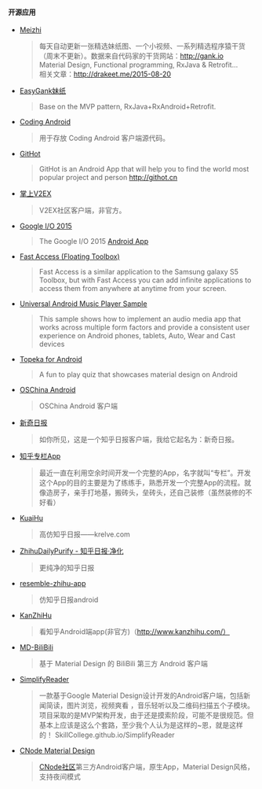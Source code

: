 #### 开源应用

* [Meizhi](https://github.com/drakeet/Meizhi)
  > 每天自动更新一张精选妹纸图、一个小视频、一系列精选程序猿干货（周末不更新）。数据来自代码家的干货网站：http://gank.io  
    Material Design, Functional programming, RxJava & Retrofit...  
    相关文章：http://drakeet.me/2015-08-20

* [EasyGank妹纸](https://github.com/CaMnter/EasyGank)
  > Base on the MVP pattern, RxJava+RxAndroid+Retrofit.

* [Coding Android](https://coding.net/u/coding/p/Coding-Android/git)
  > 用于存放 Coding Android 客户端源代码。

* [GitHot](https://github.com/andyiac/githot)
  > GitHot is an Android App that will help you to find the world most popular project and person http://githot.cn

* [掌上V2EX](https://github.com/greatyao/v2ex-android)
  > V2EX社区客户端，非官方。

* [Google I/O 2015](https://github.com/google/iosched)
  > The Google I/O 2015 [Android App](https://play.google.com/store/apps/details?id=com.google.samples.apps.iosched)

* [Fast Access (Floating Toolbox)](https://github.com/k0shk0sh/Fast-Access-Floating-Toolbox-)
  > Fast Access is a similar application to the Samsung galaxy S5 Toolbox, but with Fast Access you can add infinite applications to access them from anywhere at anytime from your screen.

* [Universal Android Music Player Sample](https://github.com/googlesamples/android-UniversalMusicPlayer)
  > This sample shows how to implement an audio media app that works across multiple form factors and provide a consistent user experience on Android phones, tablets, Auto, Wear and Cast devices

* [Topeka for Android](https://github.com/googlesamples/android-topeka)
  > A fun to play quiz that showcases material design on Android

* [OSChina Android](https://git.oschina.net/oschina/android-app)
  > OSChina Android 客户端

* [新奇日报](https://github.com/cundong/ZhihuPaper)
  > 如你所见，这是一个知乎日报客户端，我给它起名为：新奇日报。

* [知乎专栏App](https://github.com/bxbxbai/ZhuanLan)
  > 最近一直在利用空余时间开发一个完整的App，名字就叫“专栏”。开发这个App的目的主要是为了练练手，熟悉开发一个完整App的流程。就像造房子，亲手打地基，搬砖头，垒砖头，还自己装修（虽然装修的不好看）

* [KuaiHu](https://github.com/iKrelve/KuaiHu)
  > 高仿知乎日报——krelve.com

* [ZhihuDailyPurify - 知乎日报·净化](https://github.com/izzyleung/ZhihuDailyPurify)
  > 更纯净的知乎日报

* [resemble-zhihu-app](https://github.com/meizhou/resemble-zhihu-app)
  > 仿知乎日报android

* [KanZhiHu](https://github.com/wenjiahui/KanZhiHu)
  > 看知乎Android端app(非官方)（http://www.kanzhihu.com/）

* [MD-BiliBili](https://github.com/Qixingchen/MD-BiliBili)
  > 基于 Material Design 的 BiliBili 第三方 Android 客户端

* [SimplifyReader](https://github.com/SkillCollege/SimplifyReader)
  > 一款基于Google Material Design设计开发的Android客户端，包括新闻简读，图片浏览，视频爽看 ，音乐轻听以及二维码扫描五个子模块。项目采取的是MVP架构开发，由于还是摸索阶段，可能不是很规范。但基本上应该是这么个套路，至少我个人认为是这样的~恩，就是这样的！ SkillCollege.github.io/SimplifyReader

* [CNode Material Design](https://github.com/TakWolf/CNode-Material-Design)
  > [CNode社区](https://cnodejs.org)第三方Android客户端，原生App，Material Design风格，支持夜间模式
